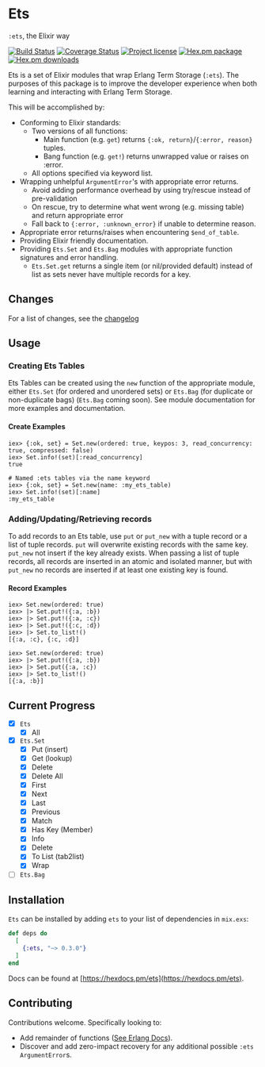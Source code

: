 # Ets

`:ets`, the Elixir way

[![Build Status](https://travis-ci.com/TheFirstAvenger/ets.svg?branch=master)](https://travis-ci.com/TheFirstAvenger/ets)
[![Coverage Status](https://coveralls.io/repos/github/TheFirstAvenger/ets/badge.svg?branch=master)](https://coveralls.io/github/TheFirstAvenger/ets?branch=master)
[![Project license](https://img.shields.io/hexpm/l/ets.svg)](https://unlicense.org/)
[![Hex.pm package](https://img.shields.io/hexpm/v/ets.svg)](https://hex.pm/packages/ets)
[![Hex.pm downloads](https://img.shields.io/hexpm/dt/ets.svg)](https://hex.pm/packages/ets)

Ets is a set of Elixir modules that wrap Erlang Term Storage (`:ets`). The purposes of this package is to improve the developer experience when both learning and interacting with Erlang Term Storage.

This will be accomplished by:

* Conforming to Elixir standards:
  * Two versions of all functions:
    * Main function (e.g. `get`) returns `{:ok, return}`/`{:error, reason}` tuples.
    * Bang function (e.g. `get!`) returns unwrapped value or raises on :error.
  * All options specified via keyword list.
* Wrapping unhelpful `ArgumentError`'s with appropriate error returns.
  * Avoid adding performance overhead by using try/rescue instead of pre-validation
  * On rescue, try to determine what went wrong (e.g. missing table) and return appropriate error
  * Fall back to `{:error, :unknown_error}` if unable to determine reason.
* Appropriate error returns/raises when encountering `$end_of_table`.
* Providing Elixir friendly documentation.
* Providing `Ets.Set` and `Ets.Bag` modules with appropriate function signatures and error handling.
  * `Ets.Set.get` returns a single item (or nil/provided default) instead of list as sets never have multiple records for a key.

## Changes

For a list of changes, see the [changelog](CHANGELOG.md)

## Usage

### Creating Ets Tables

Ets Tables can be created using the `new` function of the appropriate module, either `Ets.Set` (for ordered and unordered sets) or `Ets.Bag` (for duplicate or non-duplicate bags) (`Ets.Bag` coming soon). See module documentation for more examples and documentation.

#### Create Examples

    iex> {:ok, set} = Set.new(ordered: true, keypos: 3, read_concurrency: true, compressed: false)
    iex> Set.info!(set)[:read_concurrency]
    true

    # Named :ets tables via the name keyword
    iex> {:ok, set} = Set.new(name: :my_ets_table)
    iex> Set.info!(set)[:name]
    :my_ets_table

### Adding/Updating/Retrieving records

To add records to an Ets table, use `put` or `put_new` with a tuple record or a list of tuple records.
`put` will overwrite existing records with the same key. `put_new` not insert if the key
already exists. When passing a list of tuple records, all records are inserted in an atomic and
isolated manner, but with `put_new` no records are inserted if at least one existing key is found.

#### Record Examples

    iex> Set.new(ordered: true)
    iex> |> Set.put!({:a, :b})
    iex> |> Set.put!({:a, :c})
    iex> |> Set.put!({:c, :d})
    iex> |> Set.to_list!()
    [{:a, :c}, {:c, :d}]

    iex> Set.new(ordered: true)
    iex> |> Set.put!({:a, :b})
    iex> |> Set.put({:a, :c})
    iex> |> Set.to_list!()
    [{:a, :b}]

## Current Progress

* [X] `Ets`
  * [X] All
* [X] `Ets.Set`
  * [x] Put (insert)
  * [x] Get (lookup)
  * [X] Delete
  * [X] Delete All
  * [X] First
  * [X] Next
  * [X] Last
  * [X] Previous
  * [X] Match
  * [X] Has Key (Member)
  * [X] Info
  * [X] Delete
  * [X] To List (tab2list)
  * [X] Wrap
* [ ] `Ets.Bag`

## Installation

`Ets` can be installed by adding `ets` to your list of dependencies in `mix.exs`:

```elixir
def deps do
  [
    {:ets, "~> 0.3.0"}
  ]
end
```

Docs can be found at [https://hexdocs.pm/ets](https://hexdocs.pm/ets).

## Contributing

Contributions welcome. Specifically looking to:

* Add remainder of functions ([See Erlang Docs](http://erlang.org/doc/man/ets.html])).
* Discover and add zero-impact recovery for any additional possible `:ets` `ArgumentError`s.
